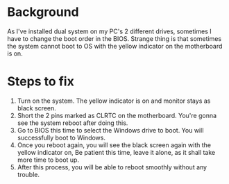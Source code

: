 # Background
As I've installed dual system on my PC's 2 different drives, sometimes I have to change the boot order in the BIOS. 
Strange thing is that sometimes the system cannot boot to OS with the yellow indicator on the motherboard is on.

# Steps to fix
1. Turn on the system.
    The yellow indicator is on and monitor stays as black screen.
2. Short the 2 pins marked as CLRTC on the motherboard.
    You're gonna see the system reboot after doing this. 
3. Go to BIOS this time to select the Windows drive to boot.
    You will successfully boot to Windows.
4. Once you reboot again, you will see the black screen again with the yellow indicator on, Be patient this time, leave it alone, as it shall take more time to boot up.
5. After this process, you will be able to reboot smoothly without any trouble.
